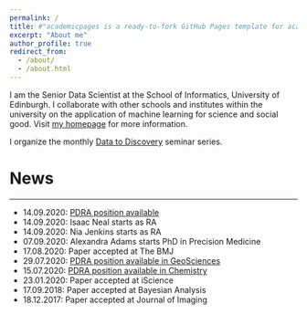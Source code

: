 ```yaml
---
permalink: /
title: #"academicpages is a ready-to-fork GitHub Pages template for academic personal websites"
excerpt: "About me"
author_profile: true
redirect_from: 
  - /about/
  - /about.html
---
```


I am the Senior Data Scientist at the School of Informatics, University of Edinburgh. I collaborate with other schools and institutes within the university on the application of machine learning for science and social good. Visit [my homepage](http://homepages.inf.ed.ac.uk/sseth/) for more information. 

I organize the monthly [Data to Discovery](https://sohanseth.github.io/d2d/) seminar series.

# News
---

- 14.09.2020: [PDRA position available]( https://www.vacancies.ed.ac.uk/pls/corehrrecruit/erq_jobspec_version_4.jobspec?p_id=053190)
- 14.09.2020: Isaac Neal starts as RA
- 14.09.2020: Nia Jenkins starts as RA
- 07.09.2020: Alexandra Adams starts PhD in Precision Medicine
- 17.08.2020: Paper accepted at The BMJ
- 29.07.2020: [PDRA position available in GeoSciences](https://www.vacancies.ed.ac.uk/pls/corehrrecruit/erq_jobspec_version_4.jobspec?p_id=052701)
- 15.07.2020: [PDRA position available in Chemistry](https://www.vacancies.ed.ac.uk/pls/corehrrecruit/erq_jobspec_version_4.jobspec?p_id=052601)
- 23.01.2020: Paper accepted at iScience
- 17.09.2018: Paper accepted at Bayesian Analysis
- 18.12.2017: Paper accepted at Journal of Imaging
